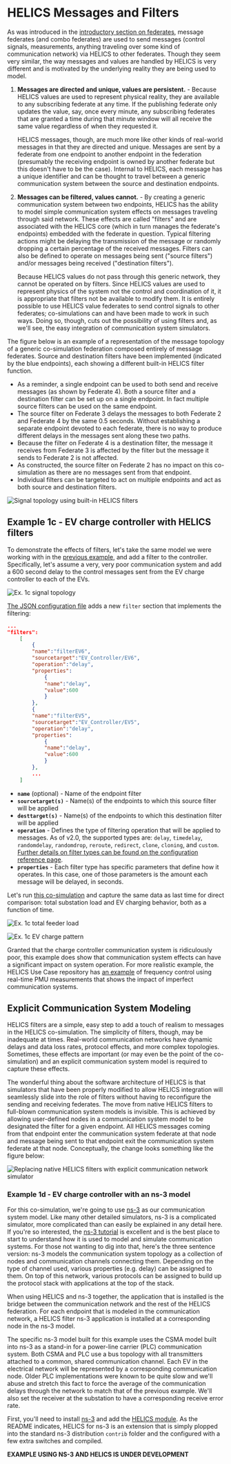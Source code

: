 # HELICS Messages and Filters

As was introduced in the [introductory section on federates](./federates.md), message federates (and combo federates) are used to send messages (control signals, measurements, anything traveling over some kind of communication network) via HELICS to other federates. Though they seem very similar, the way messages and values are handled by HELICS is very different and is motivated by the underlying reality they are being used to model.

1. **Messages are directed and unique, values are persistent.** - Because HELICS values are used to represent physical reality, they are available to any subscribing federate at any time. If the publishing federate only updates the value, say, once every minute, any subscribing federates that are granted a time during that minute window will all receive the same value regardless of when they requested it.

   HELICS messages, though, are much more like other kinds of real-world messages in that they are directed and unique. Messages are sent by a federate from one endpoint to another endpoint in the federation (presumably the receiving endpoint is owned by another federate but this doesn't have to be the case). Internal to HELICS, each message has a unique identifier and can be thought to travel between a generic communication system between the source and destination endpoints.

2. **Messages can be filtered, values cannot.** - By creating a generic communication system between two endpoints, HELICS has the ability to model simple communication system effects on messages traveling through said network. These effects are called "filters" and are associated with the HELICS core (which in turn manages the federate's endpoints) embedded with the federate in question. Typical filtering actions might be delaying the transmission of the message or randomly dropping a certain percentage of the received messages. Filters can also be defined to operate on messages being sent ("source filters") and/or messages being received ("destination filters").

   Because HELICS values do not pass through this generic network, they cannot be operated on by filters. Since HELICS values are used to represent physics of the system not the control and coordination of it, it is appropriate that filters not be available to modify them. It is entirely possible to use HELICS value federates to send control signals to other federates; co-simulations can and have been made to work in such ways. Doing so, though, cuts out the possibility of using filters and, as we'll see, the easy integration of communication system simulators.

The figure below is an example of a representation of the message topology of a generic co-simulation federation composed entirely of message federates. Source and destination filters have been implemented (indicated by the blue endpoints), each showing a different built-in HELICS filter function.

- As a reminder, a single endpoint can be used to both send and receive messages (as shown by Federate 4). Both a source filter and a destination filter can be set up on a single endpoint. In fact multiple source filters can be used on the same endpoint.
- The source filter on Federate 3 delays the messages to both Federate 2 and Federate 4 by the same 0.5 seconds. Without establishing a separate endpoint devoted to each federate, there is no way to produce different delays in the messages sent along these two paths.
- Because the filter on Federate 4 is a destination filter, the message it receives from Federate 3 is affected by the filter but the message it sends to Federate 2 is not affected.
- As constructed, the source filter on Federate 2 has no impact on this co-simulation as there are no messages sent from that endpoint.
- Individual filters can be targeted to act on multiple endpoints and act as both source and destination filters.

![Signal topology using built-in HELICS filters](../img/messages_and_filters_example.png)

## Example 1c - EV charge controller with HELICS filters

To demonstrate the effects of filters, let's take the same model we were working with in the [previous example](./message_federates.md), and add a filter to the controller. Specifically, let's assume a very, very poor communication system and add a 600 second delay to the control messages sent from the EV charge controller to each of the EVs.

![Ex. 1c signal topology](../img/Ex1c_Message_topology.png)

[The JSON configuration file](https://github.com/GMLC-TDC/HELICS/tree/319de2b125fe5e36818f0434ac3d0a82ccc46534/examples/user_guide_examples/Example_1c/EV_Controller/Control.json) adds a new `filter` section that implements the filtering:

```json
...
"filters":
    [
        {
        "name":"filterEV6",
        "sourcetarget":"EV_Controller/EV6",
        "operation":"delay",
        "properties":
            {
            "name":"delay",
            "value":600
            }
        },
        {
        "name":"filterEV5",
        "sourcetarget":"EV_Controller/EV5",
        "operation":"delay",
        "properties":
            {
            "name":"delay",
            "value":600
            }
        },
        ...
    ]
```

- **`name`** (optional) - Name of the endpoint filter
- **`sourcetarget(s)`** - Name(s) of the endpoints to which this source filter will be applied
- **`desttarget(s)`** - Name(s) of the endpoints to which this destination filter will be applied
- **`operation`** - Defines the type of filtering operation that will be applied to messages. As of v2.0, the supported types are: `delay`, `timedelay`, `randomdelay`, `randomdrop`, `reroute`, `redirect`, `clone`, `cloning`, and `custom`. [Further details on filter types can be found on the configuration reference page](../configuration_options_reference.md).
- **`properties`** - Each filter type has specific parameters that define how it operates. In this case, one of those parameters is the amount each message will be delayed, in seconds.

Let's run [this co-simulation](https://github.com/GMLC-TDC/HELICS/tree/319de2b125fe5e36818f0434ac3d0a82ccc46534/examples/user_guide_examples/Example_1c/) and capture the same data as last time for direct comparison: total substation load and EV charging behavior, both as a function of time.

![Ex. 1c total feeder load](../img/Ex1c_Feeder_consumption.png)

![Ex. 1c EV charge pattern](../img/Ex1c_EV_outputs.png)

Granted that the charge controller communication system is ridiculously poor, this example does show that communication system effects can have a significant impact on system operation. For more realistic example, the HELICS Use Case repository has [an example](https://github.com/GMLC-TDC/HELICS-Use-Cases/tree/master/PNNL-Wide-Area-Control) of frequency control using real-time PMU measurements that shows the impact of imperfect communication systems.

## Explicit Communication System Modeling

HELICS filters are a simple, easy step to add a touch of realism to messages in the HELICS co-simulation. The simplicity of filters, though, may be inadequate at times. Real-world communication networks have dynamic delays and data loss rates, protocol effects, and more complex topologies. Sometimes, these effects are important (or may even be the point of the co-simulation) and an explicit communication system model is required to capture these effects.

The wonderful thing about the software architecture of HELICS is that simulators that have been properly modified to allow HELICS integration will seamlessly slide into the role of filters without having to reconfigure the sending and receiving federates. The move from native HELICS filters to full-blown communication system models is invisible. This is achieved by allowing user-defined nodes in a communication system model to be designated the filter for a given endpoint. All HELICS messages coming from that endpoint enter the communication system federate at that node and message being sent to that endpoint exit the communication system federate at that node. Conceptually, the change looks something like the figure below:

![Replacing native HELICS filters with explicit communication network simulator](../img/filter_federate_example.png)

### Example 1d - EV charge controller with an ns-3 model

For this co-simulation, we're going to use [ns-3](https://www.nsnam.org) as our communication system model. Like many other detailed simulators, ns-3 is a complicated simulator, more complicated than can easily be explained in any detail here. If you're so interested, the [ns-3 tutorial](https://www.nsnam.org/docs/release/3.29/tutorial/html/index.html) is excellent and is the best place to start to understand how it is used to model and simulate communication systems. For those not wanting to dig into that, here's the three sentence version: ns-3 models the communication system topology as a collection of nodes and communication channels connecting them. Depending on the type of channel used, various properties (e.g. delay) can be assigned to them. On top of this network, various protocols can be assigned to build up the protocol stack with applications at the top of the stack.

When using HELICS and ns-3 together, the application that is installed is the bridge between the communication network and the rest of the HELICS federation. For each endpoint that is modeled in the communication network, a HELICS filter ns-3 application is installed at a corresponding node in the ns-3 model.

The specific ns-3 model built for this example uses the CSMA model built into ns-3 as a stand-in for a power-line carrier (PLC) communication system. Both CSMA and PLC use a bus topology with all transmitters attached to a common, shared communication channel. Each EV in the electrical network will be represented by a corresponding communication node. Older PLC implementations were known to be quite slow and we'll abuse and stretch this fact to force the average of the communication delays through the network to match that of the previous example. We'll also set the receiver at the substation to have a corresponding receive error rate.

First, you'll need to install [ns-3](https://www.nsnam.org/docs/release/3.29/tutorial/html/getting-started.html#downloading-ns-3-using-git) and add the [HELICS module](https://github.com/GMLC-TDC/helics-ns3). As the README indicates, HELICS for ns-3 is an extension that is simply plopped into the standard ns-3 distribution `contrib` folder and the configured with a few extra switches and compiled.

**EXAMPLE USING NS-3 AND HELICS IS UNDER DEVELOPMENT**

<!--
Touhid is developing the ns-3 model

First, to make sure the model is working as intended, let's verify that performance of the communication system model is different when using the native HELICS filters vs a stand-alone communication network simulator.

(xxxxxxx - histogram of delay times for one communication burst)

We can see that when using the native HELICS filters the arrival times of all the messages (ignoring those that were randomly dropped) is exactly xxxxxxx seconds. The arrival times for the messages flowing through the ns-3 model, though, are much more varied as we might expect from a more fully represented communication system model.

What impact does this model have on the performance of the system?

(xxxxxxx - graphs: Substation load (using results from 1b, 1c, 1d) vs time; Number of EVs charging (using results from 1b, 1c, 1d) vs time)

(xxxxxxx - Graph showing impact at transmission level due to communication system effects.)

As you can see, xxxxxxx
-->
